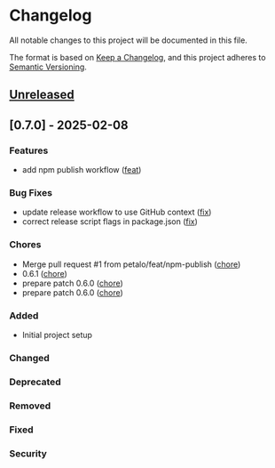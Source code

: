 <!-- markdownlint-disable -->
# Changelog

All notable changes to this project will be documented in this file.

The format is based on [Keep a Changelog](https://keepachangelog.com/en/1.0.0/),
and this project adheres to [Semantic Versioning](https://semver.org/spec/v2.0.0.html).

## [Unreleased]

## [0.7.0] - 2025-02-08

### Features

- add npm publish workflow ([feat](https://github.com/petalo/contracts-wizard/commit/ac2c3c68359b16ebdc1cdcfdeb027069d508bbf2))

### Bug Fixes

- update release workflow to use GitHub context ([fix](https://github.com/petalo/contracts-wizard/commit/5f346fbf0bd19f782335950e826f37aa493d5afb))
- correct release script flags in package.json ([fix](https://github.com/petalo/contracts-wizard/commit/8d399724cd618b5fb0d751f384d31413a87ef777))

### Chores

- Merge pull request #1 from petalo/feat/npm-publish ([chore](https://github.com/petalo/contracts-wizard/commit/2f649b6a8c86bcea6ccb7bfa12a0481e928222b9))
- 0.6.1 ([chore](https://github.com/petalo/contracts-wizard/commit/5b53e36be0aad6e9b5ab682cd719cc79b22cf4b5))
- prepare patch 0.6.0 ([chore](https://github.com/petalo/contracts-wizard/commit/45449abb6c093a500a3730ec1e199ac7bbb5b194))
- prepare patch 0.6.0 ([chore](https://github.com/petalo/contracts-wizard/commit/ca6a82ea5db97f0622548938d9ffcc66191c10c1))


### Added
- Initial project setup

### Changed

### Deprecated

### Removed

### Fixed

### Security

[Unreleased]: https://github.com/petalo/contracts-wizard/commits/main
